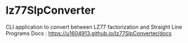 # lz77SlpConverter
CLI application to convert between LZ77 factorization and Straight Line Programs
Docs : https://u1604913.github.io/lz77SlpConverter/docs
